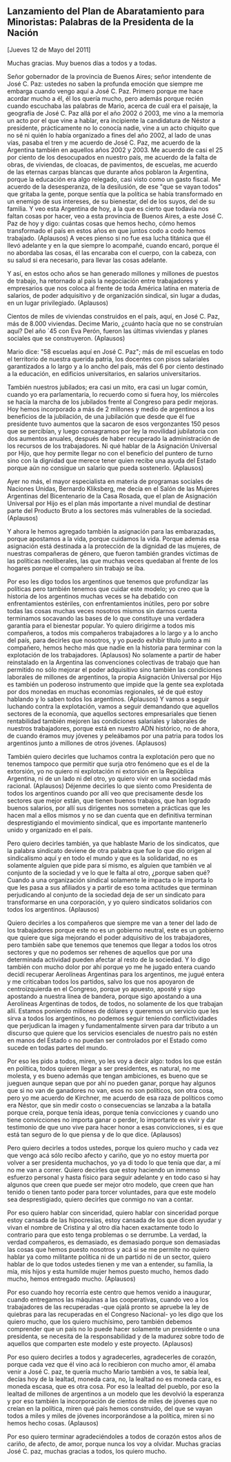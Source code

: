 Lanzamiento del Plan de Abaratamiento para Minoristas: Palabras de la Presidenta de la Nación
---------------------------------------------------------------------------------------------

[Jueves 12 de Mayo del 2011]

Muchas gracias. Muy buenos días a todos y a todas.

Señor gobernador de la provincia de Buenos Aires; señor intendente de
José C. Paz: ustedes no saben la profunda emoción que siempre me embarga
cuando vengo aquí a José C. Paz. Primero porque me hace acordar mucho a
él, él los quería mucho, pero además porque recién cuando escuchaba las
palabras de Mario, acerca de cuál era el paisaje, la geografía de José
C. Paz allá por el año 2002 ó 2003, me vino a la memoria un acto por el
que vine a hablar, era incipiente la candidatura de Néstor a presidente,
prácticamente no lo conocía nadie, vine a un acto chiquito que no sé ni
quién lo había organizado a fines del año 2002, al lado de unas vías,
pasaba el tren y me acuerdo de José C. Paz, me acuerdo de la Argentina
también en aquellos años 2002 y 2003. Me acuerdo de casi el 25 por
ciento de los desocupados en nuestro país, me acuerdo de la falta de
obras, de viviendas, de cloacas, de pavimentos, de escuelas, me acuerdo
de las eternas carpas blancas que durante años poblaron la Argentina,
porque la educación era algo relegado, casi visto como un gasto fiscal.
Me acuerdo de la desesperanza, de la desilusión, de ese "que se vayan
todos" que gritaba la gente, porque sentía que la política se había
transformado en un enemigo de sus intereses, de su bienestar, del de los
suyos, del de su familia. Y veo esta Argentina de hoy, a la que es
cierto que todavía nos faltan cosas por hacer, veo a esta provincia de
Buenos Aires, a este José C. Paz de hoy y digo: cuántas cosas que hemos
hecho, cómo hemos transformado el país en estos años en que juntos codo
a codo hemos trabajado. (Aplausos) A veces pienso si no fue esa lucha
titánica que él llevó adelante y en la que siempre lo acompañé, cuando
encaró, porque él no abordaba las cosas, él las encaraba con el cuerpo,
con la cabeza, con su salud si era necesario, para llevar las cosas
adelante.

Y así, en estos ocho años se han generado millones y millones de puestos
de trabajo, ha retornado al país la negociación entre trabajadores y
empresarios que nos coloca al frente de toda América latina en materia
de salarios, de poder adquisitivo y de organización sindical, sin lugar
a dudas, en un lugar privilegiado. (Aplausos)

Cientos de miles de viviendas construidos en el país, aquí, en José C.
Paz, más de 8.000 viviendas. Decime Mario, ¿cuánto hacía que no se
construían aquí? Del año ´45 con Eva Perón, fueron las últimas viviendas
y planes sociales que se construyeron. (Aplausos)

Mario dice: "58 escuelas aquí en José C. Paz"; más de mil escuelas en
todo el territorio de nuestra querida patria, los docentes con pisos
salariales garantizados a lo largo y a lo ancho del país, más del 6 por
ciento destinado a la educación, en edificios universitarios, en
salarios universitarios.

También nuestros jubilados; era casi un mito, era casi un lugar común,
cuando yo era parlamentaria, lo recuerdo como si fuera hoy, los
miércoles se hacía la marcha de los jubilados frente al Congreso para
pedir mejoras. Hoy hemos incorporado a más de 2 millones y medio de
argentinos a los beneficios de la jubilación, de una jubilación que
desde que él fue presidente tuvo aumentos que la sacaron de esos
vergonzantes 150 pesos que se percibían, y luego consagramos por ley la
movilidad jubilatoria con dos aumentos anuales, después de haber
recuperado la administración de los recursos de los trabajadores. Ni qué
hablar de la Asignación Universal por Hijo, que hoy permite llegar no
con el beneficio del puntero de turno sino con la dignidad que merece
tener quien recibe una ayuda del Estado porque aún no consigue un
salario que pueda sostenerlo. (Aplausos)

Ayer no más, el mayor especialista en materia de programas sociales de
Naciones Unidas, Bernardo Kliksberg, me decía en el Salón de las Mujeres
Argentinas del Bicentenario de la Casa Rosada, que el plan de Asignación
Universal por Hijo es el plan más importante a nivel mundial de destinar
parte del Producto Bruto a los sectores más vulnerables de la sociedad.
(Aplausos)

Y ahora le hemos agregado también la asignación para las embarazadas,
porque apostamos a la vida, porque cuidamos la vida. Porque además esa
asignación está destinada a la protección de la dignidad de las mujeres,
de nuestras compañeras de género, que fueron también grandes víctimas de
las políticas neoliberales, las que muchas veces quedaban al frente de
los hogares porque el compañero sin trabajo se iba.

Por eso les digo todos los argentinos que tenemos que profundizar las
políticas pero también tenemos que cuidar este modelo; yo creo que la
historia de los argentinos muchas veces se ha debatido con
enfrentamientos estériles, con enfrentamientos inútiles, pero por sobre
todas las cosas muchas veces nosotros mismos sin darnos cuenta
terminamos socavando las bases de lo que constituye una verdadera
garantía para el bienestar popular. Yo quiero dirigirme a todos mis
compañeros, a todos mis compañeros trabajadores a lo largo y a lo ancho
del país, para decirles que nosotros, y yo puedo exhibir título junto a
mi compañero, hemos hecho más que nadie en la historia para terminar con
la explotación de los trabajadores. (Aplausos) No solamente a partir de
haber reinstalado en la Argentina las convenciones colectivas de trabajo
que han permitido no sólo mejorar el poder adquisitivo sino también las
condiciones laborales de millones de argentinos, la propia Asignación
Universal por Hijo es también un poderoso instrumento que impide que la
gente sea explotada por dos monedas en muchas economías regionales, sé
de qué estoy hablando y lo saben todos los argentinos. (Aplausos) Y
vamos a seguir luchando contra la explotación, vamos a seguir demandando
que aquellos sectores de la economía, que aquellos sectores
empresariales que tienen rentabilidad también mejoren las condiciones
salariales y laborales de nuestros trabajadores, porque está en nuestro
ADN histórico, no de ahora, de cuando éramos muy jóvenes y peleábamos
por una patria para todos los argentinos junto a millones de otros
jóvenes. (Aplausos)

También quiero decirles que luchamos contra la explotación pero que no
tenemos tampoco que permitir que surja otro fenómeno que es el de la
extorsión, yo no quiero ni explotación ni extorsión en la República
Argentina, ni de un lado ni del otro, yo quiero vivir en una sociedad
más racional. (Aplausos) Déjenme decirles lo que siento como Presidenta
de todos los argentinos cuando por allí veo que precisamente desde los
sectores que mejor están, que tienen buenos trabajos, que han logrado
buenos salarios, por allí sus dirigentes nos someten a prácticas que les
hacen mal a ellos mismos y no se dan cuenta que en definitiva terminan
desprestigiando el movimiento sindical, que es importante mantenerlo
unido y organizado en el país.

Pero quiero decirles también, ya que hablaste Mario de los sindicatos,
que la palabra sindicato deviene de otra palabra que fue lo que dio
origen al sindicalismo aquí y en todo el mundo y que es la solidaridad,
no es solamente alguien que pide para sí mismo, es alguien que también
ve al conjunto de la sociedad y ve lo que le falta al otro, ¿porque
saben qué? Cuando a una organización sindical solamente le impacta o le
importa lo que les pasa a sus afiliados y a partir de eso toma actitudes
que terminan perjudicando al conjunto de la sociedad deja de ser un
sindicato para transformarse en una corporación, y yo quiero sindicatos
solidarios con todos los argentinos. (Aplausos)

Quiero decirles a los compañeros que siempre me van a tener del lado de
los trabajadores porque este no es un gobierno neutral, este es un
gobierno que quiere que siga mejorando el poder adquisitivo de los
trabajadores, pero también sabe que tenemos que tenemos que llegar a
todos los otros sectores y que no podemos ser rehenes de aquellos que
por una determinada actividad pueden afectar al resto de la sociedad. Y
lo digo también con mucho dolor por ahí porque yo me he jugado entera
cuando decidí recuperar Aerolíneas Argentinas para los argentinos, me
jugué entera y me criticaban todos los partidos, salvo los que nos
apoyaron de centroizquierda en el Congreso, porque yo apuesto, aposté y
sigo apostando a nuestra línea de bandera, porque sigo apostando a una
Aerolíneas Argentinas de todos, de todos, no solamente de los que
trabajan allí. Estamos poniendo millones de dólares y queremos un
servicio que les sirva a todos los argentinos, no podemos seguir
teniendo conflictividades que perjudican la imagen y fundamentalmente
sirven para dar tributo a un discurso que quiere que los servicios
esenciales de nuestro país no estén en manos del Estado o no puedan ser
controlados por el Estado como sucede en todas partes del mundo.

Por eso les pido a todos, miren, yo les voy a decir algo: todos los que
están en política, todos quieren llegar a ser presidentes, es natural,
no me molesta, y es bueno además que tengan ambiciones, es bueno que se
jueguen aunque sepan que por ahí no pueden ganar, porque hay algunos que
si no van de ganadores no van, esos no son políticos, son otra cosa,
pero yo me acuerdo de Kirchner, me acuerdo de esa raza de políticos como
era Néstor, que sin medir costo o consecuencias se lanzaba a la batalla
porque creía, porque tenía ideas, porque tenía convicciones y cuando uno
tiene convicciones no importa ganar o perder, lo importante es vivir y
dar testimonio de que uno vive para hacer honor a esas convicciones, si
es que está tan seguro de lo que piensa y de lo que dice. (Aplausos)

Pero quiero decirles a todos ustedes, porque los quiero mucho y cada vez
que vengo acá sólo recibo afecto y cariño, que yo no estoy muerta por
volver a ser presidenta muchachos, yo ya di todo lo que tenía que dar, a
mí no me van a correr. Quiero decirles que estoy haciendo un inmenso
esfuerzo personal y hasta físico para seguir adelante y en todo caso si
hay algunos que creen que puede ser mejor otro modelo, que creen que han
tenido o tienen tanto poder para torcer voluntades, para que este modelo
sea desprestigiado, quiero decirles que conmigo no van a contar.

Por eso quiero hablar con sinceridad, quiero hablar con sinceridad
porque estoy cansada de las hipocresías, estoy cansada de los que dicen
ayudar y vivan el nombre de Cristina y al otro día hacen exactamente
todo lo contrario para que esto tenga problemas o se derrumbe. La
verdad, la verdad compañeros, es demasiado, es demasiado porque son
demasiadas las cosas que hemos puesto nosotros y acá si se me permite no
quiero hablar ya como militante política ni de un partido ni de un
sector, quiero hablar de lo que todos ustedes tienen y me van a
entender, su familia, la mía, mis hijos y esta humilde mujer hemos
puesto mucho, hemos dado mucho, hemos entregado mucho. (Aplausos)

Por eso cuando hoy recorría este centro que hemos venido a inaugurar,
cuando entregamos las máquinas a las cooperativas, cuando veo a los
trabajadores de las recuperadas -que ojalá pronto se apruebe la ley de
quiebras para las recuperadas en el Congreso Nacional- yo les digo que
los quiero mucho, que los quiero muchísimo, pero también debemos
comprender que un país no lo puede hacer solamente un presidente o una
presidenta, se necesita de la responsabilidad y de la madurez sobre todo
de aquellos que comparten este modelo y este proyecto. (Aplausos)

Por eso quiero decirles a todos y agradecerles, agradecerles de corazón,
porque cada vez que él vino acá lo recibieron con mucho amor, él amaba
venir a José C. paz, te quería mucho Mario también a vos, te sabía leal,
decías hoy de la lealtad, moneda cara, no, la lealtad no es moneda cara,
es moneda escasa, que es otra cosa. Por eso la lealtad del pueblo, por
eso la lealtad de millones de argentinos a un modelo que les devolvió la
esperanza y por eso también la incorporación de cientos de miles de
jóvenes que no creían en la política, miren qué país hemos construido,
del que se vayan todos a miles y miles de jóvenes incorporándose a la
política, miren si no hemos hecho cosas. (Aplausos)

Por eso quiero terminar agradeciéndoles a todos de corazón estos años de
cariño, de afecto, de amor, porque nunca los voy a olvidar. Muchas
gracias José C. paz, muchas gracias a todos, los quiero mucho.

 

 

 
